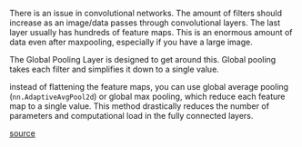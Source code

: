 There is an issue in convolutional networks. The amount of filters should increase as an image/data passes through convolutional layers. The last layer usually has hundreds of feature maps. This is an enormous amount of data even after maxpooling, especially if you have a large image.

The Global Pooling Layer is designed to get around this. Global pooling takes each filter and simplifies it down to a single value.

instead of flattening the feature maps, you can use global average pooling 
(`nn.AdaptiveAvgPool2d`) or global max pooling, which reduce each feature map to a single value. This method drastically reduces the number of parameters and computational load in the fully connected layers.


[source](**https://www.youtube.com/watch?v=FUv5NHL9s_U**)